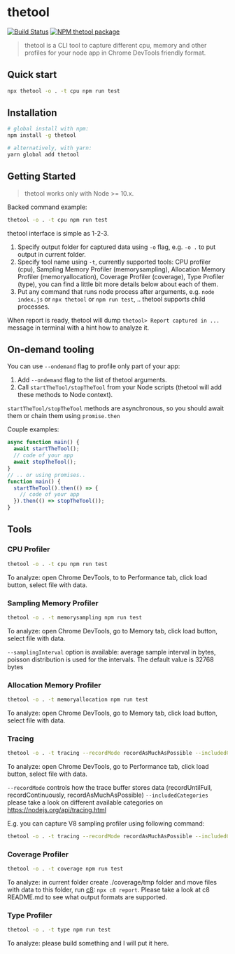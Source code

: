 # thetool

<!-- [START badges] -->
[![Build Status](https://img.shields.io/travis/com/ak239/thetool/master.svg)](https://travis-ci.com/ak239/thetool)
[![NPM thetool package](https://img.shields.io/npm/v/thetool.svg)](https://npmjs.org/package/thetool)
<!-- [END badges] -->

> thetool is a CLI tool to capture different cpu, memory and other profiles for your node app in Chrome DevTools friendly format.

## Quick start
```bash
npx thetool -o . -t cpu npm run test
```

## Installation

```bash
# global install with npm:
npm install -g thetool

# alternatively, with yarn:
yarn global add thetool
```

## Getting Started

> thetool works only with Node >= 10.x.

Backed command example:
```bash
thetool -o . -t cpu npm run test
```

thetool interface is simple as 1-2-3.
1. Specify output folder for captured data using `-o` flag, e.g. `-o .` to put output in current folder.
2. Specify tool name using `-t`, currently supported tools: CPU profiler (cpu), Sampling Memory Profiler (memorysampling), Allocation Memory Profiler (memoryallocation), Coverage Profiler (coverage), Type Profiler (type), you can find a little bit more details below about each of them.
3. Put any command that runs node process after arguments, e.g. `node index.js` or `npx thetool` or `npm run test`, .. thetool supports child processes.

When report is ready, thetool will dump `thetool> Report captured in ...` message in terminal with a hint how to analyze it.

## On-demand tooling

You can use `--ondemand` flag to profile only part of your app:
1. Add `--ondemand` flag to the list of thetool arguments.
2. Call `startTheTool/stopTheTool` from your Node scripts (thetool will add these methods to Node context).

`startTheTool/stopTheTool` methods are asynchronous, so you should await them or chain them using `promise.then`

Couple examples:
```js
async function main() {
  await startTheTool();
  // code of your app
  await stopTheTool();
}
// .. or using promises..
function main() {
  startTheTool().then(() => {
    // code of your app
  }).then(() => stopTheTool());
}
```

## Tools

### CPU Profiler

```bash
thetool -o . -t cpu npm run test
```

To analyze: open Chrome DevTools, to to Performance tab, click load button, select file with data.

### Sampling Memory Profiler

```bash
thetool -o . -t memorysampling npm run test
```

To analyze: open Chrome DevTools, go to Memory tab, click load button, select file with data.

`--samplingInterval` option is available: average sample interval in bytes, poisson distribution is used for the intervals. The default value is 32768 bytes

### Allocation Memory Profiler

```bash
thetool -o . -t memoryallocation npm run test
```

To analyze: open Chrome DevTools, go to Memory tab, click load button, select file with data.

### Tracing
```bash
thetool -o . -t tracing --recordMode recordAsMuchAsPossible --includedCategories node,v8 npm run test
```

To analyze: open Chrome DevTools, go to Performance tab, click load button, select file with data.

`--recordMode` controls how the trace buffer stores data (recordUntilFull, recordContinuously, recordAsMuchAsPossible)
`--includedCategories` please take a look on different available categories on https://nodejs.org/api/tracing.html

E.g. you can capture V8 sampling profiler using following command:
```bash
thetool -o . -t tracing --recordMode recordAsMuchAsPossible --includedCategories v8.execute,v8.cpu_profiler,v8.cpu_profiler.hires npm run test
```

### Coverage Profiler

```bash
thetool -o . -t coverage npm run test
```

To analyze: in current folder create ./coverage/tmp folder and move files with data to this folder, run [c8](https://www.npmjs.com/package/c8): `npx c8 report`. Please take a look at c8 README.md to see what output formats are supported.

### Type Profiler

```bash
thetool -o . -t type npm run test
```

To analyze: please build something and I will put it here.
